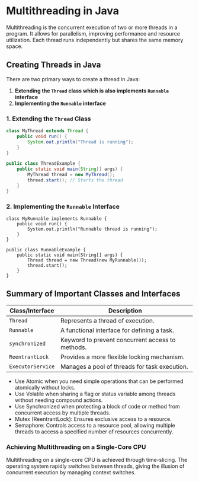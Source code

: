 # Multithreading in Java

Multithreading is the concurrent execution of two or more threads in a program. It allows for parallelism, improving performance and resource utilization. Each thread runs independently but shares the same memory space.

## Creating Threads in Java

There are two primary ways to create a thread in Java:

1. **Extending the `Thread` class which is also implements `Runnable` interface**
2. **Implementing the `Runnable` interface**

### 1. Extending the `Thread` Class

```java
class MyThread extends Thread {
    public void run() {
        System.out.println("Thread is running");
    }
}

public class ThreadExample {
    public static void main(String[] args) {
        MyThread thread = new MyThread();
        thread.start(); // Starts the thread
    }
}
```

### 2. Implementing the `Runnable` Interface

```
class MyRunnable implements Runnable {
    public void run() {
        System.out.println("Runnable thread is running");
    }
}

public class RunnableExample {
    public static void main(String[] args) {
        Thread thread = new Thread(new MyRunnable());
        thread.start();
    }
}
```


## Summary of Important Classes and Interfaces

| Class/Interface       | Description                                      |
|-----------------------|--------------------------------------------------|
| `Thread`              | Represents a thread of execution.                |
| `Runnable`            | A functional interface for defining a task.      |
| `synchronized`        | Keyword to prevent concurrent access to methods. |
| `ReentrantLock`       | Provides a more flexible locking mechanism.      |
| `ExecutorService`     | Manages a pool of threads for task execution.    |


- Use Atomic when you need simple operations that can be performed atomically without locks.
- Use Volatile when sharing a flag or status variable among threads without needing compound actions.
- Use Synchronized when protecting a block of code or method from concurrent access by multiple threads.
- Mutex (ReentrantLock): Ensures exclusive access to a resource.
- Semaphore: Controls access to a resource pool, allowing multiple threads to access a specified number of resources concurrently.

### Achieving Multithreading on a Single-Core CPU
Multithreading on a single-core CPU is achieved through time-slicing. The operating system rapidly switches between threads, giving the illusion of concurrent execution by managing context switches.